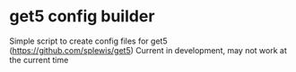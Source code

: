 # get5 config builder
Simple script to create config files for get5 (https://github.com/splewis/get5)
Current in development, may not work at the current time